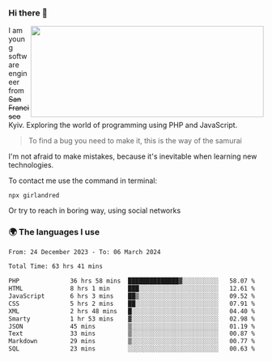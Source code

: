 ### Hi there 👋  

<img align='right' src="https://github-readme-stats.vercel.app/api?username=girlandred&count_private=true&show_icons=true&include_all_commits=true&hide_rank=true&hide_title=true&theme=buefy&card_width=300" width=460 height=180>


I am young software engineer from ~~San Francisco~~ Kyiv. Exploring the world of programming using PHP and JavaScript.


> To find a bug you need to make it, this is the way of the samurai



I'm not afraid to make mistakes, because it's inevitable when learning new technologies.

To contact me use the command in terminal:

```
npx girlandred
```

Or try to reach in boring way, using social networks


### 🌍 The languages I use

<!--START_SECTION:waka-->

```txt
From: 24 December 2023 - To: 06 March 2024

Total Time: 63 hrs 41 mins

PHP              36 hrs 58 mins  ██████████████▓░░░░░░░░░░   58.07 %
HTML             8 hrs 1 min     ███░░░░░░░░░░░░░░░░░░░░░░   12.61 %
JavaScript       6 hrs 3 mins    ██▒░░░░░░░░░░░░░░░░░░░░░░   09.52 %
CSS              5 hrs 2 mins    ██░░░░░░░░░░░░░░░░░░░░░░░   07.91 %
XML              2 hrs 48 mins   █░░░░░░░░░░░░░░░░░░░░░░░░   04.40 %
Smarty           1 hr 53 mins    ▓░░░░░░░░░░░░░░░░░░░░░░░░   02.98 %
JSON             45 mins         ▒░░░░░░░░░░░░░░░░░░░░░░░░   01.19 %
Text             33 mins         ▒░░░░░░░░░░░░░░░░░░░░░░░░   00.87 %
Markdown         29 mins         ▒░░░░░░░░░░░░░░░░░░░░░░░░   00.77 %
SQL              23 mins         ░░░░░░░░░░░░░░░░░░░░░░░░░   00.63 %
```

<!--END_SECTION:waka-->
